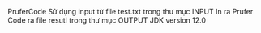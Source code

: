  PruferCode
 Sử dụng input từ file test.txt trong thư mục INPUT
 In ra Prufer Code ra file resutl trong thư mục OUTPUT
 JDK version 12.0

